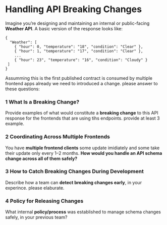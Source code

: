 

# Handling API Breaking Changes 


Imagine you’re designing and maintaining an internal or public-facing **Weather API**. A basic version of the response looks like:

```
{
  "Weather": [
    { "hour": 0, "temperature": "18", "condition": "Clear" },
    { "hour": 1, "temperature": "17", "condition": "Clear" },
    ...
    { "hour": 23", "temperature": "16", "condition": "Cloudy" }
 ]
}
```

 Assumming this is the first published contract is consumed by multiple frontend apps already we need to introduced a change. please answer to these questions:
 

### 1 What Is a Breaking Change?

Provide examples of what would constitute a **breaking change** to this API response for the frontends that are using tihs endpoints. provide at least 3 example.

### 2 Coordinating Across Multiple Frontends

You have **multiple frontend clients** some update imidiately and some take their update only every 1–2 months.
**How would you handle an API schema change across all of them safely?**

### 3 How to Catch Breaking Changes During Development

Describe how a team can **detect breaking changes early**, in your experince. please elaburate.


### 4 Policy for Releasing Changes

What internal **policy/process** was established to manage schema changes safely, in your previous team?





